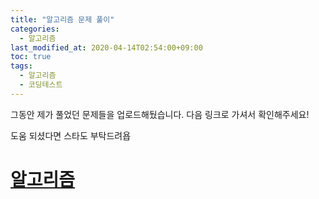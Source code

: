 ```yaml
---
title: "알고리즘 문제 풀이"
categories: 
  - 알고리즘
last_modified_at: 2020-04-14T02:54:00+09:00
toc: true
tags: 
  - 알고리즘
  - 코딩테스트
---
```


그동안 제가 풀었던 문제들을 업로드해뒀습니다. 다음 링크로 가셔서 확인해주세요! <br/>

도움 되셨다면 스타도 부탁드려욥<br/>
# <span style="color:red"> **[알고리즘](https://github.com/JooYoung1121/CodingTest_Algorithm)** </span>

